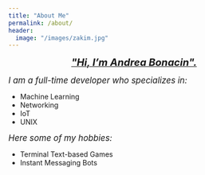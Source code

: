 ```yaml
---
title: "About Me"
permalink: /about/
header:
  image: "/images/zakim.jpg"
---
```


[_**<center><big><big>"Hi, I’m Andrea Bonacin".</big></big></center>**_](https://mmistakes.github.io/minimal-mistakes/)

*<big>I am a full-time developer who specializes in:</big>*

* Machine Learning
* Networking
* IoT
* UNIX

*<big>Here some of my hobbies:</big>*

* Terminal Text-based Games
* Instant Messaging Bots
